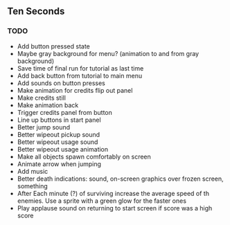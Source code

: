 ## Ten Seconds

### TODO

* Add button pressed state
* Maybe gray background for menu? (animation to and from gray background)
* Save time of final run for tutorial as last time
* Add back button from tutorial to main menu
* Add sounds on button presses
* Make animation for credits flip out panel
* Make credits still
* Make animation back
* Trigger credits panel from button
* Line up buttons in start panel
* Better jump sound
* Better wipeout pickup sound
* Better wipeout usage sound
* Better wipeout usage animation
* Make all objects spawn comfortably on screen
* Animate arrow when jumping
* Add music
* Better death indications: sound, on-screen graphics over frozen screen, something
* After Each minute (?) of surviving increase the average speed of th enemies. Use a sprite with a green glow for the faster ones
* Play applause sound on returning to start screen if score was a high score
